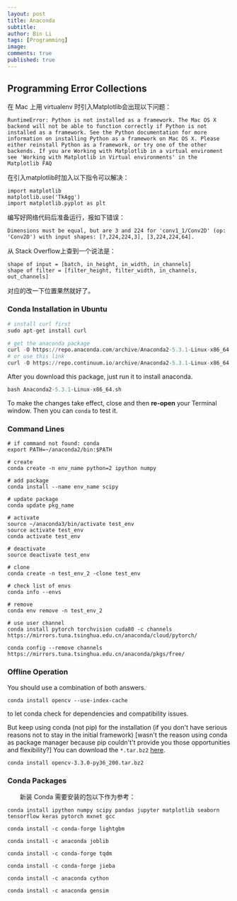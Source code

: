 ```yaml
---
layout: post
title: Anaconda
subtitle:
author: Bin Li
tags: [Programming]
image: 
comments: true
published: true
---
```


## Programming Error Collections
在 Mac 上用 virtualenv 时引入Matplotlib会出现以下问题：
```
RuntimeError: Python is not installed as a framework. The Mac OS X backend will not be able to function correctly if Python is not installed as a framework. See the Python documentation for more information on installing Python as a framework on Mac OS X. Please either reinstall Python as a framework, or try one of the other backends. If you are Working with Matplotlib in a virtual enviroment see 'Working with Matplotlib in Virtual environments' in the Matplotlib FAQ
```

在引入matplotlib时加入以下指令可以解决：
```
import matplotlib  
matplotlib.use('TkAgg')   
import matplotlib.pyplot as plt  
```

编写好网络代码后准备运行，报如下错误：
```
Dimensions must be equal, but are 3 and 224 for 'conv1_1/Conv2D' (op: 'Conv2D') with input shapes: [?,224,224,3], [3,224,224,64].
```

从 Stack Overflow上查到一个说法是：
```
shape of input = [batch, in_height, in_width, in_channels]
shape of filter = [filter_height, filter_width, in_channels, out_channels]
```
对应的改一下位置果然就好了。


### Conda Installation in Ubuntu
```python
# install curl first
sudo apt-get install curl

# get the anaconda package
curl -O https://repo.anaconda.com/archive/Anaconda2-5.3.1-Linux-x86_64.sh
# or use this link
curl -O https://repo.continuum.io/archive/Anaconda2-5.3.1-Linux-x86_64.sh
```

After you download this package, just run it to install anaconda.

```python
bash Anaconda2-5.3.1-Linux-x86_64.sh
```

To make the changes take effect, close and then **re-open** your Terminal window. Then you can `conda` to test it.

### Command Lines

```
# if command not found: conda
export PATH=~/anaconda2/bin:$PATH

# create
conda create -n env_name python=2 ipython numpy

# add package
conda install --name env_name scipy

# update package
conda update pkg_name

# activate
source ~/anaconda3/bin/activate test_env
source activate test_env
conda activate test_env

# deactivate
source deactivate test_env

# clone
conda create -n test_env_2 -clone test_env

# check list of envs
conda info --envs

# remove
conda env remove -n test_env_2

# use user channel
conda install pytorch torchvision cuda80 -c channels https://mirrors.tuna.tsinghua.edu.cn/anaconda/cloud/pytorch/

conda config --remove channels https://mirrors.tuna.tsinghua.edu.cn/anaconda/pkgs/free/
```

### Offline Operation
You should use a combination of both answers.
```shell
conda install opencv --use-index-cache
```
to let conda check for dependencies and compatibility issues.

But keep using conda (not pip) for the installation (if you don't have serious reasons not to stay in the initial framework) [wasn't the reason using conda as package manager because pip couldn't't provide you those opportunities and flexibility?] You can download the `*.tar.bz2` [here](https://anaconda.org/anaconda/repo).
```
conda install opencv-3.3.0-py36_200.tar.bz2
```

### Conda Packages
　　新装 Conda 需要安装的包以下作为参考：
```shell
conda install ipython numpy scipy pandas jupyter matplotlib seaborn tensorflow keras pytorch mxnet gcc

conda install -c conda-forge lightgbm

conda install -c anaconda joblib

conda install -c conda-forge tqdm

conda install -c conda-forge jieba

conda install -c anaconda cython

conda install -c anaconda gensim
```
